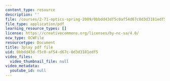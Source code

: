 ```yaml
---
content_type: resource
description: ''
file: /courses/2-71-optics-spring-2009/0bbdd43df5c0af54d67c0d3d3181edf5_jKHejk45Sg.pdf
file_type: application/pdf
learning_resource_types: []
license: https://creativecommons.org/licenses/by-nc-sa/4.0/
ocw_type: OCWFile
resourcetype: Document
title: 3play pdf file
uid: 0bbdd43d-f5c0-af54-d67c-0d3d3181edf5
video_files:
  video_thumbnail_file: null
video_metadata:
  youtube_id: null
---
```

